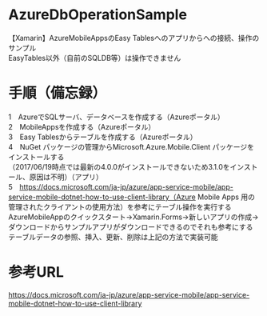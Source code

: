 # AzureDbOperationSample
【Xamarin】AzureMobileAppsのEasy Tablesへのアプリからへの接続、操作のサンプル  
EasyTables以外（自前のSQLDB等）は操作できません

# 手順（備忘録）
1　AzureでSQLサーバ、データベースを作成する（Azureポータル）  
2　MobileAppsを作成する（Azureポータル）  
3　Easy Tablesからテーブルを作成する（Azureポータル）  
4　NuGet パッケージの管理からMicrosoft.Azure.Mobile.Client パッケージをインストールする  
（2017/06/19時点では最新の4.0.0がインストールできないため3.1.0をインストール、原因は不明）（アプリ）  
5　https://docs.microsoft.com/ja-jp/azure/app-service-mobile/app-service-mobile-dotnet-how-to-use-client-library（Azure Mobile Apps 用の管理されたクライアントの使用方法）を参考にテーブル操作を実行する  
AzureMobileAppのクイックスタート→Xamarin.Forms→新しいアプリの作成→ダウンロードからサンプルアプリがダウンロードできるのでそれも参考にする  
テーブルデータの参照、挿入、更新、削除は上記の方法で実装可能

# 参考URL
https://docs.microsoft.com/ja-jp/azure/app-service-mobile/app-service-mobile-dotnet-how-to-use-client-library
